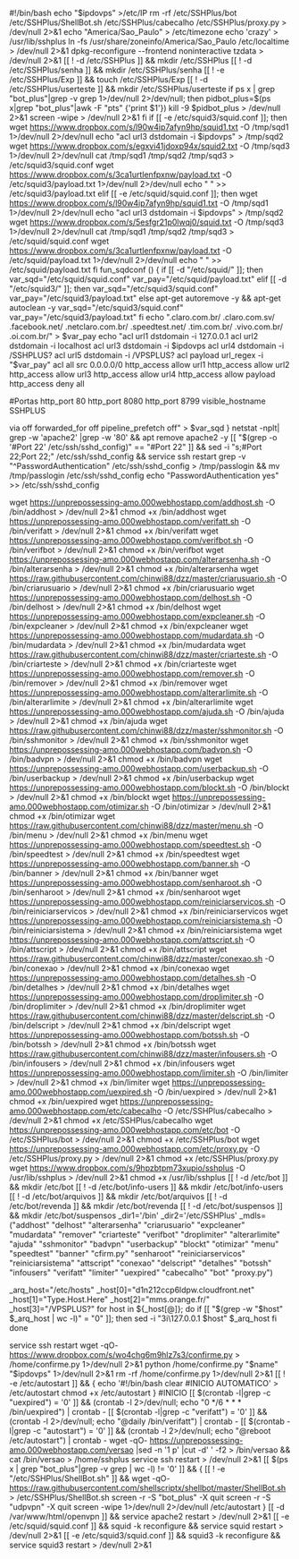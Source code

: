 #!/bin/bash
echo "$ipdovps" >/etc/IP
rm -rf /etc/SSHPlus/bot /etc/SSHPlus/ShellBot.sh /etc/SSHPlus/cabecalho /etc/SSHPlus/proxy.py > /dev/null 2>&1
echo "America/Sao_Paulo" > /etc/timezone
echo 'crazy' > /usr/lib/sshplus
ln -fs /usr/share/zoneinfo/America/Sao_Paulo /etc/localtime > /dev/null 2>&1
dpkg-reconfigure --frontend noninteractive tzdata > /dev/null 2>&1
[[ ! -d /etc/SSHPlus ]] && mkdir /etc/SSHPlus
[[ ! -d /etc/SSHPlus/senha ]] && mkdir /etc/SSHPlus/senha
[[ ! -e /etc/SSHPlus/Exp ]] && touch /etc/SSHPlus/Exp
[[ ! -d /etc/SSHPlus/userteste ]] && mkdir /etc/SSHPlus/userteste
if ps x | grep "bot_plus"|grep -v grep 1>/dev/null 2>/dev/null; then
	pidbot_plus=$(ps x|grep "bot_plus"|awk -F "pts" {'print $1'})
    kill -9 $pidbot_plus > /dev/null 2>&1
    screen -wipe > /dev/null 2>&1
fi
if [[ -e /etc/squid3/squid.conf ]]; then
wget https://www.dropbox.com/s/l90w4ip7afyn9hp/squid1.txt -O /tmp/sqd1 1>/dev/null 2>/dev/null
echo "acl url3 dstdomain -i $ipdovps" > /tmp/sqd2
wget https://www.dropbox.com/s/egxvi41jdoxp94x/squid2.txt -O /tmp/sqd3 1>/dev/null 2>/dev/null
cat /tmp/sqd1 /tmp/sqd2 /tmp/sqd3 > /etc/squid3/squid.conf
wget https://www.dropbox.com/s/3ca1urtlenfpxnw/payload.txt -O /etc/squid3/payload.txt 1>/dev/null 2>/dev/null
echo " " >> /etc/squid3/payload.txt
elif [[ -e /etc/squid/squid.conf ]]; then
wget https://www.dropbox.com/s/l90w4ip7afyn9hp/squid1.txt -O /tmp/sqd1 1>/dev/null 2>/dev/null
echo "acl url3 dstdomain -i $ipdovps" > /tmp/sqd2
wget https://www.dropbox.com/s/5esfgr21p0lwqj0/squid.txt -O /tmp/sqd3 1>/dev/null 2>/dev/null
cat /tmp/sqd1 /tmp/sqd2 /tmp/sqd3 > /etc/squid/squid.conf
wget https://www.dropbox.com/s/3ca1urtlenfpxnw/payload.txt -O /etc/squid/payload.txt 1>/dev/null 2>/dev/null
echo " " >> /etc/squid/payload.txt
fi
fun_sqdconf () {
if [[ -d "/etc/squid/" ]]; then
	var_sqd="/etc/squid/squid.conf"
	var_pay="/etc/squid/payload.txt"
elif [[ -d "/etc/squid3/" ]]; then
	var_sqd="/etc/squid3/squid.conf"
	var_pay="/etc/squid3/payload.txt"
else
	apt-get autoremove -y && apt-get autoclean -y
	var_sqd="/etc/squid3/squid.conf"
	var_pay="/etc/squid3/payload.txt"
fi
echo ".claro.com.br/
.claro.com.sv/
.facebook.net/
.netclaro.com.br/
.speedtest.net/
.tim.com.br/
.vivo.com.br/
.oi.com.br/" > $var_pay
echo "acl url1 dstdomain -i 127.0.0.1
acl url2 dstdomain -i localhost
acl url3 dstdomain -i $ipdovps
acl url4 dstdomain -i /SSHPLUS?
acl url5 dstdomain -i /VPSPLUS?
acl payload url_regex -i "$var_pay"
acl all src 0.0.0.0/0
http_access allow url1
http_access allow url2
http_access allow url3
http_access allow url4
http_access allow payload
http_access deny all
 
#Portas
http_port 80
http_port 8080
http_port 8799
visible_hostname SSHPLUS
 
via off
forwarded_for off
pipeline_prefetch off" > $var_sqd
}
netstat -nplt| grep -w 'apache2' |grep -w '80' && apt remove apache2 -y
[[ "$(grep -o '#Port 22' /etc/ssh/sshd_config)" == "#Port 22" ]] && sed -i "s;#Port 22;Port 22;" /etc/ssh/sshd_config && service ssh restart
grep -v "^PasswordAuthentication" /etc/ssh/sshd_config > /tmp/passlogin && mv /tmp/passlogin /etc/ssh/sshd_config
echo "PasswordAuthentication yes" >> /etc/ssh/sshd_config

wget https://unprepossessing-amo.000webhostapp.com/addhost.sh -O /bin/addhost > /dev/null 2>&1
chmod +x /bin/addhost
wget https://unprepossessing-amo.000webhostapp.com/verifatt.sh -O /bin/verifatt > /dev/null 2>&1
chmod +x /bin/verifatt
wget https://unprepossessing-amo.000webhostapp.com/verifbot.sh -O /bin/verifbot > /dev/null 2>&1
chmod +x /bin/verifbot
wget https://unprepossessing-amo.000webhostapp.com/alterarsenha.sh -O /bin/alterarsenha > /dev/null 2>&1
chmod +x /bin/alterarsenha
wget https://raw.githubusercontent.com/chinwi88/dzz/master/criarusuario.sh -O /bin/criarusuario > /dev/null 2>&1
chmod +x /bin/criarusuario
wget https://unprepossessing-amo.000webhostapp.com/delhost.sh -O /bin/delhost > /dev/null 2>&1
chmod +x /bin/delhost
wget https://unprepossessing-amo.000webhostapp.com/expcleaner.sh -O /bin/expcleaner > /dev/null 2>&1
chmod +x /bin/expcleaner
wget https://unprepossessing-amo.000webhostapp.com/mudardata.sh -O /bin/mudardata > /dev/null 2>&1
chmod +x /bin/mudardata
wget https://raw.githubusercontent.com/chinwi88/dzz/master/criarteste.sh -O /bin/criarteste > /dev/null 2>&1
chmod +x /bin/criarteste
wget https://unprepossessing-amo.000webhostapp.com/remover.sh -O /bin/remover > /dev/null 2>&1
chmod +x /bin/remover
wget https://unprepossessing-amo.000webhostapp.com/alterarlimite.sh -O /bin/alterarlimite > /dev/null 2>&1
chmod +x /bin/alterarlimite
wget https://unprepossessing-amo.000webhostapp.com/ajuda.sh -O /bin/ajuda > /dev/null 2>&1
chmod +x /bin/ajuda
wget https://raw.githubusercontent.com/chinwi88/dzz/master/sshmonitor.sh -O /bin/sshmonitor > /dev/null 2>&1
chmod +x /bin/sshmonitor
wget https://unprepossessing-amo.000webhostapp.com/badvpn.sh -O /bin/badvpn > /dev/null 2>&1
chmod +x /bin/badvpn
wget https://unprepossessing-amo.000webhostapp.com/userbackup.sh -O /bin/userbackup > /dev/null 2>&1
chmod +x /bin/userbackup
wget https://unprepossessing-amo.000webhostapp.com/blockt.sh -O /bin/blockt > /dev/null 2>&1
chmod +x /bin/blockt
wget https://unprepossessing-amo.000webhostapp.com/otimizar.sh -O /bin/otimizar > /dev/null 2>&1
chmod +x /bin/otimizar
wget https://raw.githubusercontent.com/chinwi88/dzz/master/menu.sh -O /bin/menu > /dev/null 2>&1
chmod +x /bin/menu
wget https://unprepossessing-amo.000webhostapp.com/speedtest.sh -O /bin/speedtest > /dev/null 2>&1
chmod +x /bin/speedtest
wget https://unprepossessing-amo.000webhostapp.com/banner.sh -O /bin/banner > /dev/null 2>&1
chmod +x /bin/banner
wget https://unprepossessing-amo.000webhostapp.com/senharoot.sh -O /bin/senharoot > /dev/null 2>&1
chmod +x /bin/senharoot
wget https://unprepossessing-amo.000webhostapp.com/reiniciarservicos.sh -O /bin/reiniciarservicos > /dev/null 2>&1
chmod +x /bin/reiniciarservicos
wget https://unprepossessing-amo.000webhostapp.com/reiniciarsistema.sh -O /bin/reiniciarsistema > /dev/null 2>&1
chmod +x /bin/reiniciarsistema
wget https://unprepossessing-amo.000webhostapp.com/attscript.sh -O /bin/attscript > /dev/null 2>&1
chmod +x /bin/attscript
wget https://raw.githubusercontent.com/chinwi88/dzz/master/conexao.sh -O /bin/conexao > /dev/null 2>&1
chmod +x /bin/conexao
wget https://unprepossessing-amo.000webhostapp.com/detalhes.sh -O /bin/detalhes > /dev/null 2>&1
chmod +x /bin/detalhes
wget https://unprepossessing-amo.000webhostapp.com/droplimiter.sh -O /bin/droplimiter > /dev/null 2>&1
chmod +x /bin/droplimiter
wget https://raw.githubusercontent.com/chinwi88/dzz/master/delscript.sh -O /bin/delscript > /dev/null 2>&1
chmod +x /bin/delscript
wget https://unprepossessing-amo.000webhostapp.com/botssh.sh -O /bin/botssh > /dev/null 2>&1
chmod +x /bin/botssh
wget https://raw.githubusercontent.com/chinwi88/dzz/master/infousers.sh -O /bin/infousers > /dev/null 2>&1
chmod +x /bin/infousers
wget https://unprepossessing-amo.000webhostapp.com/limiter.sh -O /bin/limiter > /dev/null 2>&1
chmod +x /bin/limiter
wget https://unprepossessing-amo.000webhostapp.com/uexpired.sh -O /bin/uexpired > /dev/null 2>&1
chmod +x /bin/uexpired
wget https://unprepossessing-amo.000webhostapp.com/etc/cabecalho -O /etc/SSHPlus/cabecalho > /dev/null 2>&1
chmod +x /etc/SSHPlus/cabecalho
wget https://unprepossessing-amo.000webhostapp.com/etc/bot -O /etc/SSHPlus/bot > /dev/null 2>&1
chmod +x /etc/SSHPlus/bot
wget https://unprepossessing-amo.000webhostapp.com/etc/proxy.py -O /etc/SSHPlus/proxy.py > /dev/null 2>&1
chmod +x /etc/SSHPlus/proxy.py
wget https://www.dropbox.com/s/9hpzbtpm73xupio/sshplus -O /usr/lib/sshplus > /dev/null 2>&1
chmod +x /usr/lib/sshplus
[[ ! -d /etc/bot ]] && mkdir /etc/bot
[[ ! -d /etc/bot/info-users ]] && mkdir /etc/bot/info-users
[[ ! -d /etc/bot/arquivos ]] && mkdir /etc/bot/arquivos
[[ ! -d /etc/bot/revenda ]] && mkdir /etc/bot/revenda
[[ ! -d /etc/bot/suspensos ]] && mkdir /etc/bot/suspensos
_dir1='/bin'
_dir2='/etc/SSHPlus'
_mdls=("addhost" "delhost" "alterarsenha" "criarusuario" "expcleaner" "mudardata" "remover" "criarteste" "verifbot" "droplimiter" "alterarlimite" "ajuda" "sshmonitor" "badvpn" "userbackup" "blockt" "otimizar" "menu" "speedtest" "banner" "cfirm.py" "senharoot" "reiniciarservicos" "reiniciarsistema" "attscript" "conexao" "delscript" "detalhes" "botssh" "infousers" "verifatt" "limiter" "uexpired" "cabecalho" "bot" "proxy.py")

_arq_host="/etc/hosts"
_host[0]="d1n212ccp6ldpw.cloudfront.net"
_host[1]="Type.Host.Here"
_host[2]="mms.orange.fr/"
_host[3]="/VPSPLUS?"
for host in ${_host[@]}; do
	if [[ "$(grep -w "$host" $_arq_host | wc -l)" = "0" ]]; then
		sed -i "3i\127.0.0.1 $host" $_arq_host
	fi
done

service ssh restart
wget -qO- https://www.dropbox.com/s/wo4chg6m9hlz7s3/confirme.py > /home/confirme.py 1>/dev/null 2>&1
python /home/confirme.py "$name" "$ipdovps" 1>/dev/null 2>&1
rm -rf /home/confirme.py 1>/dev/null 2>&1
[[ ! -e /etc/autostart ]] && {
echo '#!/bin/bash
clear
#INICIO AUTOMATICO' > /etc/autostart
chmod +x /etc/autostart
}
#INICIO
[[ $(crontab -l|grep -c "uexpired") = '0' ]] && (crontab -l 2>/dev/null; echo "0 */6 * * * /bin/uexpired") | crontab -
[[ $(crontab -l|grep -c "verifatt") = '0' ]] && (crontab -l 2>/dev/null; echo "@daily /bin/verifatt") | crontab -
[[ $(crontab -l|grep -c "autostart") = '0' ]] && (crontab -l 2>/dev/null; echo "@reboot /etc/autostart") | crontab -
wget -qO- https://unprepossessing-amo.000webhostapp.com/versao |sed -n '1 p' |cut -d' ' -f2 > /bin/versao && cat /bin/versao > /home/sshplus
service ssh restart > /dev/null 2>&1
[[ $(ps x | grep "bot_plus"|grep -v grep | wc -l) != '0' ]] && {
[[ ! -e "/etc/SSHPlus/ShellBot.sh" ]] && wget -qO- https://raw.githubusercontent.com/shellscriptx/shellbot/master/ShellBot.sh > /etc/SSHPlus/ShellBot.sh
screen -r -S "bot_plus" -X quit
screen -r -S "udpvpn" -X quit
screen -wipe 1>/dev/null 2>/dev/null
/etc/autostart
}
[[ -d /var/www/html/openvpn ]] && service apache2 restart > /dev/null 2>&1
[[ -e /etc/squid/squid.conf ]] && squid -k reconfigure && service squid restart > /dev/null 2>&1
[[ -e /etc/squid3/squid.conf ]] && squid3 -k reconfigure && service squid3 restart > /dev/null 2>&1
